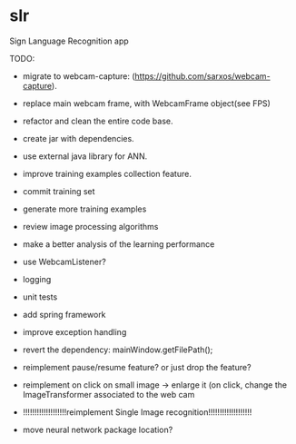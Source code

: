 # slr
Sign Language Recognition app

TODO:
- migrate to webcam-capture: (https://github.com/sarxos/webcam-capture).
- replace main webcam frame, with WebcamFrame object(see FPS)
- refactor and clean the entire code base.
- create jar with dependencies.
- use external java library for ANN.

- improve training examples collection feature.
- commit training set
- generate more training examples

- review image processing algorithms
- make a better analysis of the learning performance

- use WebcamListener?
- logging
- unit tests
- add spring framework
- improve exception handling
- revert the dependency: mainWindow.getFilePath();

- reimplement pause/resume feature? or just drop the feature?
- reimplement on click on small image -> enlarge it  (on click, change the ImageTransformer associated to the web cam
- !!!!!!!!!!!!!!!!!!!reimplement Single Image recognition!!!!!!!!!!!!!!!!!!!
- move neural network package location?